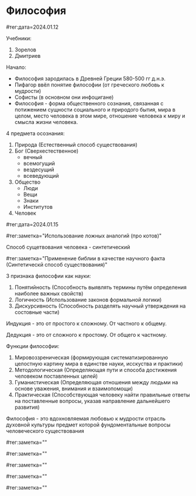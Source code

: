 # Философия

#тег:дата=2024.01.12

Учебники:
1. Зорелов
2. Дмитриев

Начало:

- Философия зародилась в Древней Греции 580-500 гг д.н.э.
- Пифагор ввёл понятие философии (от греческого любовь к мудрости)
- Софисты (в основном они инфоцигане)
- Философия - форма общественного сознания, связанная с потижением сущности социального и природого бытия, мира в целом, место человека в этом мире, отношение человека к миру и смысла жизни человека.

4 предмета осознания:
1. Природа (Естественный способ существования)
2. Бог (Сверхестественное)
    - вечный
    - всемогущий
    - вездесущий
    - всеведующий
3. Общество
    - Люди
    - Вещи
    - Знаки
    - Институтов
4. Человек

#тег:дата=2024.01.15

#тег:заметка="Использование ложных аналогий (про котов)"

Способ сущетвования человека - синтетический

#тег:заметка="Применение библии в качестве научного факта (Синтетическй способ существования)"

3 признака философии как науки:
1. Понятийность (Способность выявлять термины путём определения наиболее важных свойств)
2. Логичность (Использование законов формальной логики)
3. Дискурсивность (Способность разделять научный утверждения на состовные части)

Индукция - это от простого к сложному. От частного к общему.

Дедукция - это от сложного к простому. От общего к частному.

Функции философии:
1. Мировоззреническая (формирующая систематизированную целостную картину мира в единстве науки, исскуства и практики)
2. Методологическая (Определяющая пути и способа достижения человеком поставленных целей)
3. Гуманистическая (Определяющая отношения между людьми на основе уважения, внимания и взаимопомощи)
4. Практическая (Способствующая человеку найти правильные ответы на поставленные вопросы, указав направление дальнейшего развития)

Философия - это вдохновляемая любовью к мудрости отрасль духовной культуры предмет которой фундоментальные вопросы человеческого существования

#тег:заметка=""

#тег:заметка=""

#тег:заметка=""

#тег:заметка=""

#тег:заметка=""

